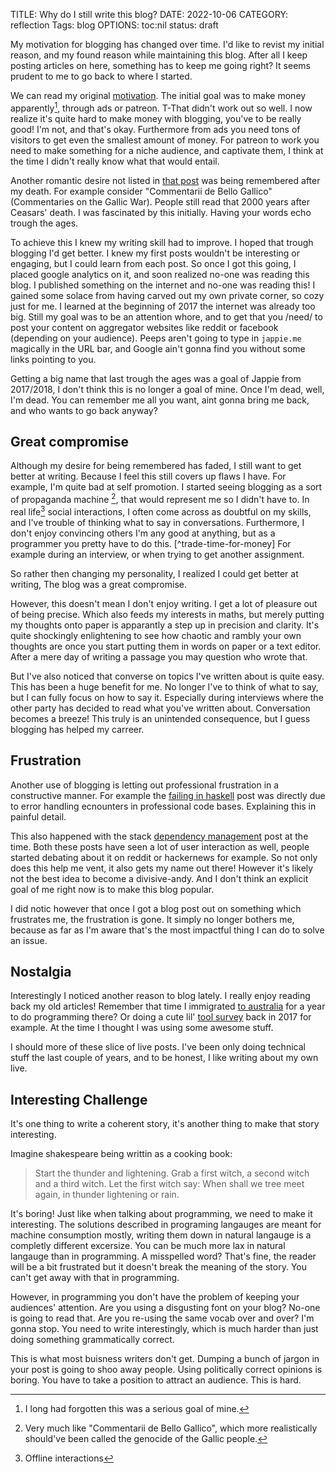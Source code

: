 TITLE: Why do I still write this blog?
DATE: 2022-10-06
CATEGORY: reflection
Tags: blog
OPTIONS: toc:nil
status: draft

My motivation for blogging has changed over time.
I'd like to revist my initial reason,
and my found reason while maintaining this blog.
After all I keep posting articles on here,
something has to keep me going right?
It seems prudent to me to go back to where I started.

We can read my original [motivation](https://jappie.me/website-launch.html#why-make-a-site).
The initial goal was to make money apparently[^forgotten],
through ads or patreon.
T-That didn't work out so well.
I now realize it's quite hard to make money with blogging,
you've to be really good!
I'm not, and that's okay.
Furthermore from ads you need tons of visitors to get even the smallest
amount of money.
For patreon to work you need to make something for a niche audience,
and captivate them,
I think at the time I didn't really know what that would entail.

[^forgotten]: I long had forgotten this was a serious goal of mine.

Another romantic desire
not listed in [that post](https://jappie.me/website-launch.html#why-make-a-site)
was being remembered after my death.
For example consider
"Commentarii de Bello Gallico" (Commentaries on the Gallic War).
People still read that 2000 years after Ceasars' death.
I was fascinated by this initially.
Having your words echo trough the ages.

To achieve this I knew my writing skill had to improve.
I hoped that trough blogging I'd get better. 
I knew my first posts wouldn't be interesting or engaging,
but I could learn from each post.
So once I got this going, I placed google analytics on it,
and soon realized no-one was reading this blog.
I published something on the internet and no-one was reading this!
I gained some solace from having carved out my own private corner,
so cozy just for me.
I learned at the beginning of 2017 the internet was already too big.
Still my goal was to be an attention whore,
and to get that you /need/ to post your content on aggregator
websites like reddit or facebook (depending on your audience).
Peeps aren't going to type in `jappie.me` magically in the URL
bar, and Google ain't gonna find you without some links pointing to you.

Getting a big name that last trough the ages
was a goal of Jappie from 2017/2018,
I don't think this is no longer a goal of mine.
Once I'm dead, well, I'm dead.
You can remember me all you want, aint gonna bring me back,
and who wants to go back anyway?

## Great compromise
Although my desire for being remembered has faded,
I still want to get better at writing.
Because I feel this still covers up flaws I have.
For example, I'm quite bad at self promotion.
I started seeing blogging as a sort of propaganda machine [^gallic-wars],
that would represent me so I didn't have to.
In real life[^non-internet] social interactions,
I often come across as doubtful on my skills,
and I've trouble of thinking what to say in conversations.
Furthermore, I don't enjoy convincing others I'm any good at anything,
but as a programmer you pretty have to do this. [^trade-time-for-money]
For example during an interview,
or when trying to get another assignment.

So rather then changing my personality,
I realized I could get better at writing,
The blog was a great compromise.

[^non-internet]: Offline interactions

However, this doesn't mean I don't enjoy
writing.
I get a lot of pleasure out of being precise.
Which also feeds my interests in maths,
but merely putting my thoughts onto
paper is apparantly a step up in precision and clarity.
It's quite shockingly enlightening to see how chaotic and rambly
your own thoughts are once you start putting 
them in words on paper or a text editor.
After a mere day of writing a passage
you may question who wrote that.

But I've also noticed that converse on topics
I've written about is quite easy.
This has been a huge benefit for me.
No longer I've to think of what to say,
but I can fully focus on how to say it.
Especially during interviews where the other party
has decided to read what you've written about.
Conversation becomes a breeze!
This truly is an unintended consequence,
but I guess blogging has helped my carreer.

## Frustration
Another use of blogging is letting out professional frustration
in a constructive manner.
For example the [failing in haskell](https://jappie.me/failing-in-haskell.html)
post was directly due to error handling ecnounters in professional code bases.
Explaining this in painful detail.

This also happened with the stack [dependency management](https://jappie.me/fun-with-stack-haskell-dependency-management.html)
post at the time.
Both these posts have seen a lot of user interaction as well,
people started debating about it on reddit or hackernews for example.
So not only does this help me vent, 
it also gets my name out there!
However it's likely not the best idea to become a divisive-andy.
And I don't think an explicit goal of me right now is to
make this blog popular.

I did notic however that once I got a blog post out on something
which frustrates me, the frustration is gone.
It simply no longer bothers me,
because as far as I'm aware that's the most impactful thing
I can do to solve an issue.

## Nostalgia
Interestingly I noticed another reason to blog lately.
I really enjoy reading back my old articles!
Remember that time I immigrated [to australia](https://jappie.me/jappie-lives-with-kangaroos.html)
for a year to do programming there?
Or doing a cute lil' [tool survey](https://jappie.me/tool-survey.html)
back in 2017 for example.
At the time I thought I was using some awesome stuff.

I should more of these slice of live posts.
I've been only doing technical stuff the last couple of years,
and to be honest, I like writing about my own live.

[^gallic-wars]: Very much like "Commentarii de Bello Gallico", which more realistically should've been called the genocide of the Gallic people.


## Interesting Challenge
It's one thing to write a coherent story,
it's another thing to make that story interesting.

Imagine shakespeare being writtin as a cooking book:

> Start the thunder and lightening.
> Grab a first witch, a second witch and a third witch.
> Let the first witch say: When shall we tree meet again, in thunder lightening or rain.

It's boring!
Just like when talking about programming,
we need to make it interesting.
The solutions described in programing langauges are meant for machine
consumption mostly,
writing them down in natural langauge is a completly different excersize.
You can be much more lax in natural langauge than in programming.
A misspelled word?
That's fine, the reader will be a bit frustrated
but it doesn't break the meaning of the story.
You can't get away with that in programming.

However, in programming you don't have the problem of keeping your 
audiences' attention.
Are you using a disgusting font on your blog?
No-one is going to read that.
Are you re-using the same vocab over and over?
I'm gonna stop.
You need to write interestingly, which is much
harder than just doing something grammatically correct.

This is what most buisness writers don't get.
Dumping a bunch of jargon in your post is going to shoo away people.
Using politically correct opinions is boring.
You have to take a position to attract an audience.
This is hard.

